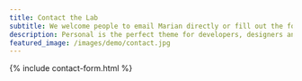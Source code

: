 ```yaml
---
title: Contact the Lab
subtitle: We welcome people to email Marian directly or fill out the form here.
description: Personal is the perfect theme for developers, designers and other creatives.
featured_image: /images/demo/contact.jpg
---
```


{% include contact-form.html %}

